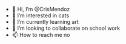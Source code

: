 - 👋 Hi, I’m @CrisMendoz
- 👀 I’m interested in cats
- 🌱 I’m currently learning art
- 💞️ I’m looking to collaborate on school work
- 📫 How to reach me no

<!---
CrisMendoz/CrisMendoz is a ✨ special ✨ repository because its `README.md` (this file) appears on your GitHub profile.
You can click the Preview link to take a look at your changes.
--->
